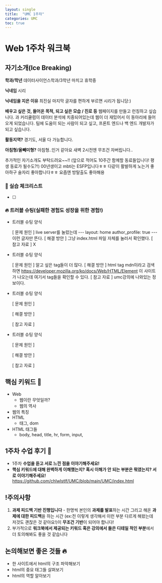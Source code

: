 ```yaml
---
layout: single
title:  "UMC 1주차"
categories: UMC
toc: true
---
```


# Web 1주차 워크북

## 자기소개(Ice Breaking)

**학과/학년**
데이터사이언스학과/3학년 마치고 휴학중

**닉네임**
시리

**닉네임을 지은 이유**
최진실 마지막 글자를 편하게 부르면 시리가 됩니당:)

**배우고 싶은 것, 들어온 목적, 되고 싶은 모습 / 진로 등**
웹페이지를 만들고 런칭하고 싶습니다. 과 커리큘럼이 데이터 분석에 치중되어있는데 웹이 더 재밌어서 이 동아리에 들어오게 되었습니다.
팀에 도움이 되는 사람이 되고 싶고, 프론트 엔드나 백 엔드 개발자가 되고 싶습니다.

**활동지역?**
경기도, 서울 다 가능합니다.

**아침형/올빼미형?**
아침형..인거 같아요 새벽 2시전엔 무조건 자버립니다..

추가적인 자기소개도 부탁드려요~~!!
(앞으로 적어도 10주간 함께할 동료들입니다! 평생 동료가 될수도?!)
00년생이고 mbti는 ESFP입니다ㅎㅎ 다같이 활발하게 노는거 좋아하구 술자리 좋아합니다ㅎㅎ 요즘엔 방탈출도 좋아해용 

### 📝 실습 체크리스트

- [ ]  

### 🔥 트러블 슈팅(실패한 경험도 성장을 위한 경험!)

- 트러블 슈팅 양식
    
    [ 문제 원인 ]
    live server를 눌렀는데 --- layout: home author_profile: true --- 이런 글자만 뜬다.
    [ 해결 방안 ] 
    그냥 index.html 파일 자체를 눌러서 확인했다.
    [ 참고 자료 ]
    X
    
- 트러블 슈팅 양식
    
    [ 문제 원인 ]
    알고 싶은 tag들이 더 많다.
    [ 해결 방안 ] 
    html tag mdn이라고 검색하면
    https://developer.mozilla.org/ko/docs/Web/HTML/Element 이 사이트가 나오는데 여기서 tag들을 확인할 수 있다.
    [ 참고 자료 ]
    umc강의에 나와있는 정보이다.
    
- 트러블 슈팅 양식
    
    [ 문제 원인 ]
    
    [ 해결 방안 ] 
    
    [ 참고 자료 ]
    
- 트러블 슈팅 양식
    
    [ 문제 원인 ]
    
    [ 해결 방안 ] 
    
    [ 참고 자료 ]
    

## 핵심 키워드 🎯

- Web
    - 웹이란 무엇일까?
    - 웹의 역사
- 웹의 특징
- HTML
    - 태그, dom
- HTML 태그들
    - body, head, title, hr, form, input,

## 1주차 수업 후기 📢

- 1주차 **수업을 듣고 서로 느낀 점을 이야기해주세요!**
- **핵심 키워드에 대해 완벽하게 이해했는지? 혹시 이해가 안 되는 부분은 뭐였는지?
서로 이야기해주세요!**
https://github.com/chlwlstlf/UMC/blob/main/UMC/index.html

## !주의사항

1. **과제 피드백 기반 진행입니다** - 한명씩 본인의 **과제를 발표**하는 시간 그리고 해온 **과제에 대한 피드백**을 하는 시간 (ex:전 이렇게 생각해서 이런 부분 다르게 해왔는데 저것도 괜찮은 것 같아요!)이 **무조건 기반**이 되어야 합니다!
2. 부가적으로 **워크북에서 제공되는 키워드 혹은 강의에서 들은 디테일 적인 부분**에서 더 토의해봐도 좋을 것 같습니다

## 논의해보면 좋은 것들 🔥

- 한 사이트에서 html의 구조 파악해보기
- html의 중요 태그들 살펴보기
- html의 역할 알아보기